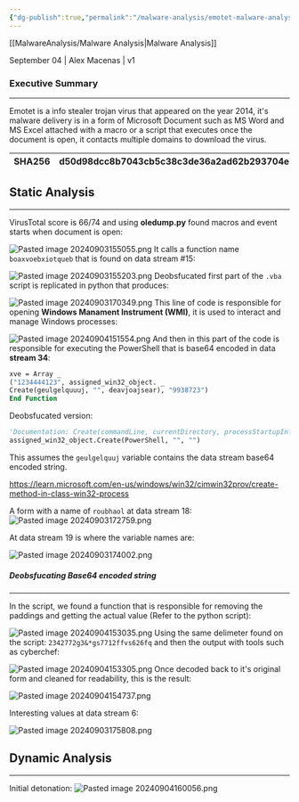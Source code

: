 ```yaml
---
{"dg-publish":true,"permalink":"/malware-analysis/emotet-malware-analysis-report/","tags":["malware"]}
---
```


[[MalwareAnalysis/Malware Analysis\|Malware Analysis]]

September 04 | Alex Macenas | v1
### Executive Summary
---
Emotet is a info stealer trojan virus that appeared on the year 2014, it's malware delivery is in a form of Microsoft Document such as MS Word and MS Excel attached with a macro or a script that executes once the document is open, it contacts multiple domains to download the virus.

| SHA256  | d50d98dcc8b7043cb5c38c3de36a2ad62b293704e3cf23b0cd7450174df53fee |
| ------- | ---------------------------------------------------------------- |
## Static Analysis
---

VirusTotal score is 66/74 and using **oledump.py** found macros and event starts when document is open:

![Pasted image 20240903155055.png](/img/user/x/images/Pasted%20image%2020240903155055.png)
It calls a function name `boaxvoebxiotqueb` that is found on data stream #15:

![Pasted image 20240903155203.png](/img/user/x/images/Pasted%20image%2020240903155203.png)
Deobsfucated first part of the `.vba` script is replicated in python that produces: 

![Pasted image 20240903170349.png](/img/user/x/images/Pasted%20image%2020240903170349.png)
This line of code is responsible for opening **Windows Manament Instrument (WMI)**, it is used to interact and manage Windows processes:

![Pasted image 20240904151554.png](/img/user/x/images/Pasted%20image%2020240904151554.png)
And then in this part of the code is responsible for executing the PowerShell that is base64 encoded in data **stream 34**:

```vb
xve = Array _
("1234444123", assigned_win32_object. _
Create(geulgelquuuj, "", deavjoajsear), "9938723")
End Function
```

Deobsfucated version:

```vb
'Documentation: Create(commandLine, currentDirectory, processStartupInfo)'
assigned_win32_object.Create(PowerShell, "", "")
```

This assumes the `geulgelquuj` variable contains the data stream base64 encoded string. 

https://learn.microsoft.com/en-us/windows/win32/cimwin32prov/create-method-in-class-win32-process

A form with a name of `roubhaol` at data stream 18:
![Pasted image 20240903172759.png](/img/user/x/images/Pasted%20image%2020240903172759.png)

At data stream 19 is where the variable names are:

![Pasted image 20240903174002.png](/img/user/x/images/Pasted%20image%2020240903174002.png)
##### Deobsfucating Base64 encoded string
---
In the script, we found a function that is responsible for removing the paddings and getting the actual value (Refer to the python script):

![Pasted image 20240904153035.png](/img/user/x/images/Pasted%20image%2020240904153035.png)
Using the same delimeter found on the script: `2342772g3&*gs7712ffvs626fq` and then the output with tools such as cyberchef:

![Pasted image 20240904153305.png](/img/user/x/images/Pasted%20image%2020240904153305.png)
Once decoded back to it's original form and cleaned for readability, this is the result:

![Pasted image 20240904154737.png](/img/user/x/images/Pasted%20image%2020240904154737.png)

Interesting values at data stream 6:

![Pasted image 20240903175808.png](/img/user/x/images/Pasted%20image%2020240903175808.png)
## Dynamic Analysis
---
Initial detonation:
![Pasted image 20240904160056.png](/img/user/x/images/Pasted%20image%2020240904160056.png)
